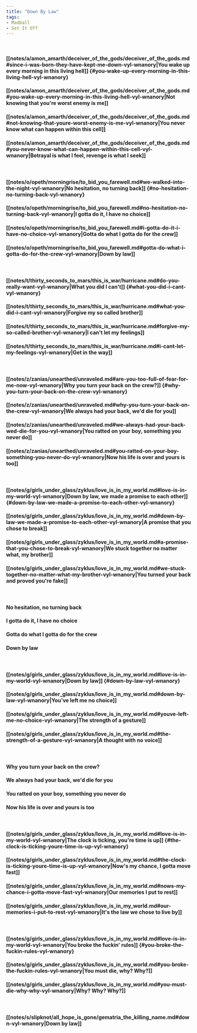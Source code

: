 ```yaml
---
title: "Down By Law"
tags:
- Madball
- Set It Off
---
```

&nbsp;
#### [[notes/a/amon_amarth/deceiver_of_the_gods/deceiver_of_the_gods.md#since-i-was-born-they-have-kept-me-down-vyl-wnanory|You wake up every morning in this living hell]] {#you-wake-up-every-morning-in-this-living-hell-vyl-wnanory}
#### [[notes/a/amon_amarth/deceiver_of_the_gods/deceiver_of_the_gods.md#you-wake-up-every-morning-in-this-living-hell-vyl-wnanory|Not knowing that you're worst enemy is me]]
#### [[notes/a/amon_amarth/deceiver_of_the_gods/deceiver_of_the_gods.md#not-knowing-that-youre-worst-enemy-is-me-vyl-wnanory|You never know what can happen within this cell]]
#### [[notes/a/amon_amarth/deceiver_of_the_gods/deceiver_of_the_gods.md#you-never-know-what-can-happen-within-this-cell-vyl-wnanory|Betrayal is what I feel, revenge is what I seek]]
&nbsp;
#### [[notes/o/opeth/morningrise/to_bid_you_farewell.md#we-walked-into-the-night-vyl-wnanory|No hesitation, no turning back]] {#no-hesitation-no-turning-back-vyl-wnanory}
#### [[notes/o/opeth/morningrise/to_bid_you_farewell.md#no-hesitation-no-turning-back-vyl-wnanory|I gotta do it, I have no choice]]
#### [[notes/o/opeth/morningrise/to_bid_you_farewell.md#i-gotta-do-it-i-have-no-choice-vyl-wnanory|Gotta do what I gotta do for the crew]]
#### [[notes/o/opeth/morningrise/to_bid_you_farewell.md#gotta-do-what-i-gotta-do-for-the-crew-vyl-wnanory|Down by law]]
&nbsp;
#### [[notes/t/thirty_seconds_to_mars/this_is_war/hurricane.md#do-you-really-want-vyl-wnanory|What you did I can't]] {#what-you-did-i-cant-vyl-wnanory}
#### [[notes/t/thirty_seconds_to_mars/this_is_war/hurricane.md#what-you-did-i-cant-vyl-wnanory|Forgive my so called brother]]
#### [[notes/t/thirty_seconds_to_mars/this_is_war/hurricane.md#forgive-my-so-called-brother-vyl-wnanory|I can't let my feelings]]
#### [[notes/t/thirty_seconds_to_mars/this_is_war/hurricane.md#i-cant-let-my-feelings-vyl-wnanory|Get in the way]]
&nbsp;
#### [[notes/z/zanias/unearthed/unraveled.md#are-you-too-full-of-fear-for-me-now-vyl-wnanory|Why you turn your back on the crew?]] {#why-you-turn-your-back-on-the-crew-vyl-wnanory}
#### [[notes/z/zanias/unearthed/unraveled.md#why-you-turn-your-back-on-the-crew-vyl-wnanory|We always had your back, we'd die for you]]
#### [[notes/z/zanias/unearthed/unraveled.md#we-always-had-your-back-wed-die-for-you-vyl-wnanory|You ratted on your boy, something you never do]]
#### [[notes/z/zanias/unearthed/unraveled.md#you-ratted-on-your-boy-something-you-never-do-vyl-wnanory|Now his life is over and yours is too]]
&nbsp;
#### [[notes/g/girls_under_glass/zyklus/love_is_in_my_world.md#love-is-in-my-world-vyl-wnanory|Down by law, we made a promise to each other]] {#down-by-law-we-made-a-promise-to-each-other-vyl-wnanory}
#### [[notes/g/girls_under_glass/zyklus/love_is_in_my_world.md#down-by-law-we-made-a-promise-to-each-other-vyl-wnanory|A promise that you chose to break]]
#### [[notes/g/girls_under_glass/zyklus/love_is_in_my_world.md#a-promise-that-you-chose-to-break-vyl-wnanory|We stuck together no matter what, my brother]]
#### [[notes/g/girls_under_glass/zyklus/love_is_in_my_world.md#we-stuck-together-no-matter-what-my-brother-vyl-wnanory|You turned your back and proved you're fake]]
&nbsp;
#### No hesitation, no turning back
#### I gotta do it, I have no choice
#### Gotta do what I gotta do for the crew
#### Down by law
&nbsp;
#### [[notes/g/girls_under_glass/zyklus/love_is_in_my_world.md#love-is-in-my-world-vyl-wnanory|Down by law]] {#down-by-law-vyl-wnanory}
#### [[notes/g/girls_under_glass/zyklus/love_is_in_my_world.md#down-by-law-vyl-wnanory|You've left me no choice]]
#### [[notes/g/girls_under_glass/zyklus/love_is_in_my_world.md#youve-left-me-no-choice-vyl-wnanory|The strength of a gesture]]
#### [[notes/g/girls_under_glass/zyklus/love_is_in_my_world.md#the-strength-of-a-gesture-vyl-wnanory|A thought with no voice]]
&nbsp;
#### Why you turn your back on the crew?
#### We always had your back, we'd die for you
#### You ratted on your boy, something you never do
#### Now his life is over and yours is too
&nbsp;
#### [[notes/g/girls_under_glass/zyklus/love_is_in_my_world.md#love-is-in-my-world-vyl-wnanory|The clock is ticking, you're time is up]] {#the-clock-is-ticking-youre-time-is-up-vyl-wnanory}
#### [[notes/g/girls_under_glass/zyklus/love_is_in_my_world.md#the-clock-is-ticking-youre-time-is-up-vyl-wnanory|Now's my chance, I gotta move fast]]
#### [[notes/g/girls_under_glass/zyklus/love_is_in_my_world.md#nows-my-chance-i-gotta-move-fast-vyl-wnanory|Our memories I put to rest]]
#### [[notes/g/girls_under_glass/zyklus/love_is_in_my_world.md#our-memories-i-put-to-rest-vyl-wnanory|It's the law we chose to live by]]
&nbsp;
#### [[notes/g/girls_under_glass/zyklus/love_is_in_my_world.md#love-is-in-my-world-vyl-wnanory|You broke the fuckin' rules]] {#you-broke-the-fuckin-rules-vyl-wnanory}
#### [[notes/g/girls_under_glass/zyklus/love_is_in_my_world.md#you-broke-the-fuckin-rules-vyl-wnanory|You must die, why? Why?]]
#### [[notes/g/girls_under_glass/zyklus/love_is_in_my_world.md#you-must-die-why-why-vyl-wnanory|Why? Why? Why?]]
&nbsp;
#### [[notes/s/slipknot/all_hope_is_gone/gematria_the_killing_name.md#down-vyl-wnanory|Down by law]]
